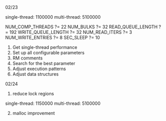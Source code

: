 02/23

single-thread: 1100000
multi-thread:  5100000

  NUM_COMP_THREADS   ?= 22
  NUM_BULKS          ?= 32
  READ_QUEUE_LENGTH  ?= 192
  WRITE_QUEUE_LENGTH ?= 32
  NUM_READ_ITERS     ?= 3
  NUM_WRITE_ENTRIES  ?= 8
  SEC_SLEEP          ?= 10


1. Get single-thread performance
2. Set up all configurable parameters
3. RM comments
4. Search for the best parameter
5. Adjust execution patterns
6. Adjust data structures

02/24

1. reduce lock regions

single-thread: 1150000
multi-thread:  5100000

2. malloc improvement

